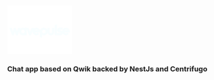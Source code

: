 <img src="./static/logo.svg" width="150">

### Chat app based on Qwik backed by NestJs and Centrifugo
